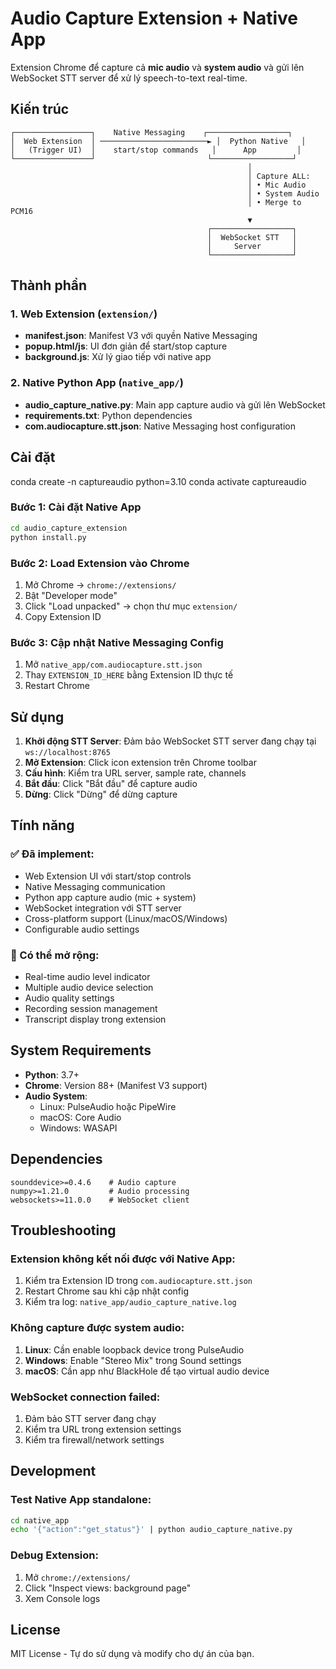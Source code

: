 # Audio Capture Extension + Native App

Extension Chrome để capture cả **mic audio** và **system audio** và gửi lên WebSocket STT server để xử lý speech-to-text real-time.

## Kiến trúc

```
┌─────────────────┐    Native Messaging    ┌──────────────────┐
│  Web Extension  │ ────────────────────────► │  Python Native   │
│   (Trigger UI)  │    start/stop commands   │      App         │
└─────────────────┘                         └──────────────────┘
                                                     │
                                                     │ Capture ALL:
                                                     │ • Mic Audio
                                                     │ • System Audio
                                                     │ • Merge to PCM16
                                                     ▼
                                            ┌──────────────────┐
                                            │  WebSocket STT   │
                                            │     Server       │
                                            └──────────────────┘
```

## Thành phần

### 1. Web Extension (`extension/`)
- **manifest.json**: Manifest V3 với quyền Native Messaging
- **popup.html/js**: UI đơn giản để start/stop capture
- **background.js**: Xử lý giao tiếp với native app

### 2. Native Python App (`native_app/`)
- **audio_capture_native.py**: Main app capture audio và gửi lên WebSocket
- **requirements.txt**: Python dependencies
- **com.audiocapture.stt.json**: Native Messaging host configuration

## Cài đặt
conda create -n captureaudio python=3.10
conda activate captureaudio
### Bước 1: Cài đặt Native App
```bash
cd audio_capture_extension
python install.py
```

### Bước 2: Load Extension vào Chrome
1. Mở Chrome → `chrome://extensions/`
2. Bật "Developer mode"
3. Click "Load unpacked" → chọn thư mục `extension/`
4. Copy Extension ID

### Bước 3: Cập nhật Native Messaging Config
1. Mở `native_app/com.audiocapture.stt.json`
2. Thay `EXTENSION_ID_HERE` bằng Extension ID thực tế
3. Restart Chrome

## Sử dụng

1. **Khởi động STT Server**: Đảm bảo WebSocket STT server đang chạy tại `ws://localhost:8765`
2. **Mở Extension**: Click icon extension trên Chrome toolbar
3. **Cấu hình**: Kiểm tra URL server, sample rate, channels
4. **Bắt đầu**: Click "Bắt đầu" để capture audio
5. **Dừng**: Click "Dừng" để dừng capture

## Tính năng

### ✅ Đã implement:
- Web Extension UI với start/stop controls
- Native Messaging communication
- Python app capture audio (mic + system)
- WebSocket integration với STT server
- Cross-platform support (Linux/macOS/Windows)
- Configurable audio settings

### 🔄 Có thể mở rộng:
- Real-time audio level indicator
- Multiple audio device selection
- Audio quality settings
- Recording session management
- Transcript display trong extension

## System Requirements

- **Python**: 3.7+
- **Chrome**: Version 88+ (Manifest V3 support)
- **Audio System**: 
  - Linux: PulseAudio hoặc PipeWire
  - macOS: Core Audio
  - Windows: WASAPI

## Dependencies

```
sounddevice>=0.4.6    # Audio capture
numpy>=1.21.0         # Audio processing
websockets>=11.0.0    # WebSocket client
```

## Troubleshooting

### Extension không kết nối được với Native App:
1. Kiểm tra Extension ID trong `com.audiocapture.stt.json`
2. Restart Chrome sau khi cập nhật config
3. Kiểm tra log: `native_app/audio_capture_native.log`

### Không capture được system audio:
1. **Linux**: Cần enable loopback device trong PulseAudio
2. **Windows**: Enable "Stereo Mix" trong Sound settings
3. **macOS**: Cần app như BlackHole để tạo virtual audio device

### WebSocket connection failed:
1. Đảm bảo STT server đang chạy
2. Kiểm tra URL trong extension settings
3. Kiểm tra firewall/network settings

## Development

### Test Native App standalone:
```bash
cd native_app
echo '{"action":"get_status"}' | python audio_capture_native.py
```

### Debug Extension:
1. Mở `chrome://extensions/`
2. Click "Inspect views: background page"
3. Xem Console logs

## License

MIT License - Tự do sử dụng và modify cho dự án của bạn.
